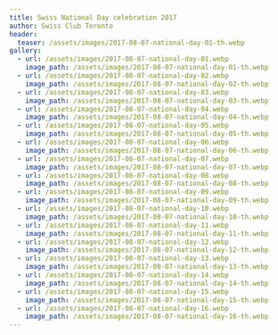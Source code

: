 ```yaml
---
title: Swiss National Day celebration 2017
author: Swiss Club Toronto
header:
  teaser: /assets/images/2017-08-07-national-day-01-th.webp
gallery:
  - url: /assets/images/2017-08-07-national-day-01.webp
    image_path: /assets/images/2017-08-07-national-day-01-th.webp
  - url: /assets/images/2017-08-07-national-day-02.webp
    image_path: /assets/images/2017-08-07-national-day-02-th.webp
  - url: /assets/images/2017-08-07-national-day-03.webp
    image_path: /assets/images/2017-08-07-national-day-03-th.webp
  - url: /assets/images/2017-08-07-national-day-04.webp
    image_path: /assets/images/2017-08-07-national-day-04-th.webp
  - url: /assets/images/2017-08-07-national-day-05.webp
    image_path: /assets/images/2017-08-07-national-day-05-th.webp
  - url: /assets/images/2017-08-07-national-day-06.webp
    image_path: /assets/images/2017-08-07-national-day-06-th.webp
  - url: /assets/images/2017-08-07-national-day-07.webp
    image_path: /assets/images/2017-08-07-national-day-07-th.webp
  - url: /assets/images/2017-08-07-national-day-08.webp
    image_path: /assets/images/2017-08-07-national-day-08-th.webp
  - url: /assets/images/2017-08-07-national-day-09.webp
    image_path: /assets/images/2017-08-07-national-day-09-th.webp
  - url: /assets/images/2017-08-07-national-day-10.webp
    image_path: /assets/images/2017-08-07-national-day-10-th.webp
  - url: /assets/images/2017-08-07-national-day-11.webp
    image_path: /assets/images/2017-08-07-national-day-11-th.webp
  - url: /assets/images/2017-08-07-national-day-12.webp
    image_path: /assets/images/2017-08-07-national-day-12-th.webp
  - url: /assets/images/2017-08-07-national-day-13.webp
    image_path: /assets/images/2017-08-07-national-day-13-th.webp
  - url: /assets/images/2017-08-07-national-day-14.webp
    image_path: /assets/images/2017-08-07-national-day-14-th.webp
  - url: /assets/images/2017-08-07-national-day-15.webp
    image_path: /assets/images/2017-08-07-national-day-15-th.webp
  - url: /assets/images/2017-08-07-national-day-16.webp
    image_path: /assets/images/2017-08-07-national-day-16-th.webp
---
```

